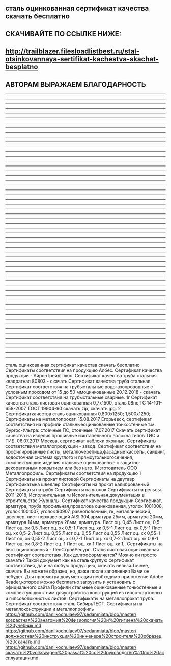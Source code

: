 сталь оцинкованная сертификат качества скачать бесплатно
--------------------------------------------------
СКАЧИВАЙТЕ ПО ССЫЛКЕ НИЖЕ:
--------------------------------------------------
http://trailblazer.filesloadlistbest.ru/stal-otsinkovannaya-sertifikat-kachestva-skachat-besplatno
--------------------------------------------------
АВТОРАМ ВЫРАЖАЕМ БЛАГОДАРНОСТЬ
--------------------------------------------------
--------------------------------------------------
--------------------------------------------------
--------------------------------------------------
--------------------------------------------------
--------------------------------------------------
--------------------------------------------------
--------------------------------------------------
--------------------------------------------------
--------------------------------------------------
--------------------------------------------------
--------------------------------------------------
--------------------------------------------------
--------------------------------------------------
--------------------------------------------------
--------------------------------------------------
--------------------------------------------------
--------------------------------------------------
--------------------------------------------------
--------------------------------------------------
--------------------------------------------------
--------------------------------------------------
--------------------------------------------------
--------------------------------------------------
--------------------------------------------------
--------------------------------------------------
--------------------------------------------------
--------------------------------------------------
--------------------------------------------------
--------------------------------------------------
--------------------------------------------------
--------------------------------------------------
--------------------------------------------------
--------------------------------------------------
--------------------------------------------------
--------------------------------------------------
--------------------------------------------------
--------------------------------------------------
--------------------------------------------------
--------------------------------------------------
--------------------------------------------------
--------------------------------------------------
--------------------------------------------------
--------------------------------------------------
--------------------------------------------------
--------------------------------------------------
--------------------------------------------------
--------------------------------------------------
--------------------------------------------------
--------------------------------------------------
--------------------------------------------------
--------------------------------------------------
--------------------------------------------------
--------------------------------------------------
--------------------------------------------------
--------------------------------------------------
--------------------------------------------------
сталь оцинкованная сертификат качества скачать бесплатно Сертификаты соответствия на продукцию  Албес. Сертификат качества продукции - АйронТрейдПлюс. Сертификат качества труба стальная квадратная 80803 - скачать.Сертификат качества труба стальная  Сертификат соответствия на трубыстальные водогазопроводные с условным проходом от 15 до 50 ммоцинкованные 20.12.2018 - скачать. Сертификат соответствия на трубыстальные сварные. 1г Сертификат качества сталь листовая оцинкованная 0,7х1500, сталь 08пс,ТС 14-101-658-2007, ГОСТ 19904-90 скачать zip, скачать jpg. 2 Сертификаткачества сталь оцинкованная 0,800х1250; 1,500х1250;. Сертификаты на металлопрокат. 15.08.2017 Егорьевск, сертификат соответствия на профили стальныеоцинкованные тонкостенные т.м. Gyproc-Ультра: стоечные ПС, стоечные 17.07.2017 Скачать сертификат качества на изделия прошивные изштапельного волокна типов ТИС и ТИБ. 06.07.2017 Москва, сертификат наблоки оконные. Сертификаты соответствия металлопродукции - завод. Сертификат соответствия на профилированные листы, металлочерепица,фасадные кассеты, сайдинг, водосточная система круглого и прямоугольногосечения, комплектующие изделия стальные оцинкованные с защитно-декоративным покрытием или без него. (Изготовитель  ООО Металлопрофиль. Сертификаты соответствия на продукцию 1
Сертификаты на прокат листовой  Сертификаты на двутавр  Сертификатына швеллер  Сертификаты на прокат калиброванный  Сертификаты натрубу  Сертификаты на уголок  Сертификаты на рельсы.  2011-2018, Исполнительная.ru Исполнительная документация в строительстве.Журналы. Сертификат качества продукции Сертификат, арматура, труба профильная,проволока оцинкованная, уголок 1001008, уголок 1001007, уголок 90907, равнополочный, гк, металлический, швеллер, лист нержавеющий AISI 304,арматура 25мм, арматура 20мм, арматура 14мм, арматура 28мм, арматура. Лист оц. 0,45  Лист оц. 0,5  Лист оц. хк 0,5  Лист оц. хк 0,5-1  Лист оц. хк 0,5-1  Лист оц. хк 0,5-1  Лист оц. хк 0,5-2  Лист оц. 0,55  Лист оц. 0,55  Лист оц.0,55  Лист оц. хк 0,55-1  Лист оц. хк 0,55-2  Лист оц. хк 0,7-1  Лист оц. хк 0,7-2  Лист оц. хк 0,8-1  Лист оц. хк 0,8-2  Лист оц. 1  Лист оц. хк 1  Лист оц. хк 1,. Сертификаты на лист оцинкованный - ЛенСтройРесурс. Сталь листовая оцинкованная сертификат соответствия. Как долгооформляется? Можно ли просто скачать? Такой документ как на сталькруглую сертификат соответствия, да и на любую продукцию, скачать нельзя.Точнее, скачать Вы можете образец, но, даже после заполнения Вами он небудет. Для просмотра документации необходимо приложение Adobe Reader,которое можно бесплатно загрузить и установить с официального сайта Профили стальные оцинкованные тонкостенные и комплектующих к ним дляустройства конструкций из гипсо-картонных и гипсоволокнистых листов. Сертификаты на металлопрокат труба. Сертификат соответствия сталь  СибирьТЕСТ. Сертификаты на металлоконструкции и металлопрофиль
https://github.com/danilkochulaev97/sedanmiata/blob/master/возрастная%20анатомия%20физиология%20и%20гигиена%20скачать%20учебник.md
https://github.com/danilkochulaev97/sedanmiata/blob/master/должностная%20инструкция%20инженера%20строителя%20образец%20скачать.md
https://github.com/danilkochulaev97/sedanmiata/blob/master/скачать%20volkswagen%20passat%20cc%20руководство%20по%20эксплуатации.md